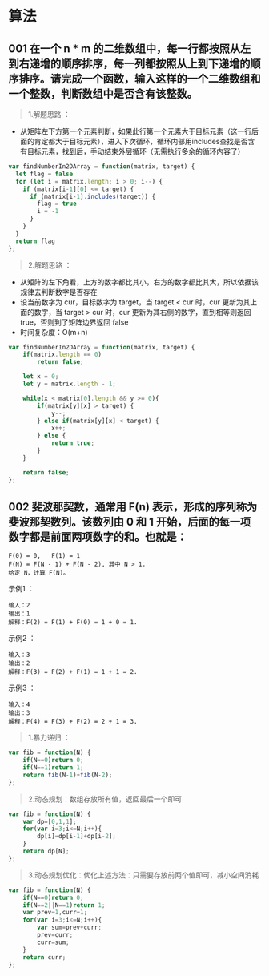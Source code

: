 # 算法

## 001 在一个 n * m 的二维数组中，每一行都按照从左到右递增的顺序排序，每一列都按照从上到下递增的顺序排序。请完成一个函数，输入这样的一个二维数组和一个整数，判断数组中是否含有该整数。
> 1.解题思路 ：
- 从矩阵左下方第一个元素判断，如果此行第一个元素大于目标元素（这一行后面的肯定都大于目标元素），进入下次循环，循环内部用includes查找是否含有目标元素，找到后，手动结束外层循环（无需执行多余的循环内容了）

````js
var findNumberIn2DArray = function(matrix, target) {
  let flag = false
  for (let i = matrix.length; i > 0; i--) {
    if (matrix[i-1][0] <= target) {
      if (matrix[i-1].includes(target)) {
        flag = true
        i = -1
      }
    }
  }
  return flag
};
````
> 2.解题思路 ：
- 从矩阵的左下角看，上方的数字都比其小，右方的数字都比其大，所以依据该规律去判断数字是否存在
- 设当前数字为 cur，目标数字为 target，当 target < cur 时，cur 更新为其上面的数字，当 target > cur 时，cur 更新为其右侧的数字，直到相等则返回 true，否则到了矩阵边界返回 false
- 时间复杂度：O(m+n)

````js
var findNumberIn2DArray = function(matrix, target) {
    if(matrix.length == 0)
        return false;

    let x = 0;
    let y = matrix.length - 1;

    while(x < matrix[0].length && y >= 0){
        if(matrix[y][x] > target) {
            y--;
        } else if(matrix[y][x] < target) {
            x++;
        } else {
            return true;
        }
    }

    return false;
};
````

## 002 斐波那契数，通常用 F(n) 表示，形成的序列称为斐波那契数列。该数列由 0 和 1 开始，后面的每一项数字都是前面两项数字的和。也就是：
````
F(0) = 0,   F(1) = 1  
F(N) = F(N - 1) + F(N - 2), 其中 N > 1.  
给定 N，计算 F(N)。
````
示例1 ：
````
输入：2
输出：1
解释：F(2) = F(1) + F(0) = 1 + 0 = 1.
````
示例2 ：
````
输入：3
输出：2
解释：F(3) = F(2) + F(1) = 1 + 1 = 2.
````
示例3 ：
````
输入：4
输出：3
解释：F(4) = F(3) + F(2) = 2 + 1 = 3.
````

> 1.暴力递归 ：
```` js
var fib = function(N) {
    if(N==0)return 0;
    if(N==1)return 1;
    return fib(N-1)+fib(N-2);
};
````
> 2.动态规划：数组存放所有值，返回最后一个即可
```` js
var fib = function(N) {
    var dp=[0,1,1];
    for(var i=3;i<=N;i++){
        dp[i]=dp[i-1]+dp[i-2];
    }
    return dp[N];
};
````
> 3.动态规划优化：优化上述方法：只需要存放前两个值即可，减小空间消耗
```` js
var fib = function(N) {
    if(N==0)return 0;
    if(N==2||N==1)return 1;
    var prev=1,curr=1;
    for(var i=3;i<=N;i++){
        var sum=prev+curr;
        prev=curr;
        curr=sum;
    }
    return curr;
};
````